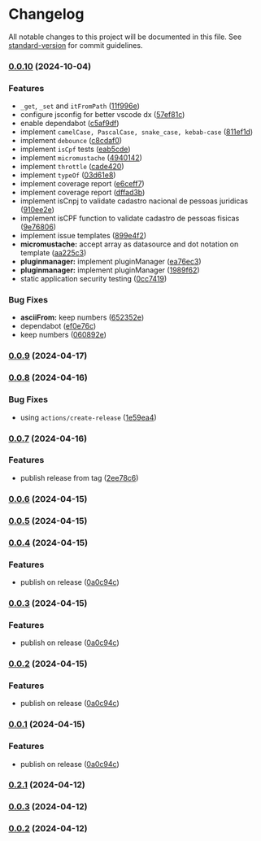 # Changelog

All notable changes to this project will be documented in this file. See [standard-version](https://github.com/conventional-changelog/standard-version) for commit guidelines.

### [0.0.10](https://github.com/looplex-osi/common/compare/v0.0.9...v0.0.10) (2024-10-04)


### Features

* `_get`, `_set` and `itFromPath` ([11f996e](https://github.com/looplex-osi/common/commit/11f996eed967bb3e49702864bf930099b7fcbd1a))
* configure jsconfig for better vscode dx ([57ef81c](https://github.com/looplex-osi/common/commit/57ef81c047056f59cdb4c2a7e6637cc2d7079c44))
* enable dependabot ([c5af9df](https://github.com/looplex-osi/common/commit/c5af9dfbd6d1e595cbfee98e404e57615962fdac))
* implement `camelCase, PascalCase, snake_case, kebab-case` ([811ef1d](https://github.com/looplex-osi/common/commit/811ef1d09991b19191a0f05e83b0a3ae04e180de))
* implement `debounce` ([c8cdaf0](https://github.com/looplex-osi/common/commit/c8cdaf0dbb506ca5a89cb41ca743554144c7ec25))
* implement `isCpf` tests ([eab5cde](https://github.com/looplex-osi/common/commit/eab5cde654bd383773b8b6398f2b7c6c891a386c))
* implement `micromustache` ([4940142](https://github.com/looplex-osi/common/commit/4940142ca5388e305b0b4d206a494e7bd5627193))
* implement `throttle` ([cade420](https://github.com/looplex-osi/common/commit/cade4201e54391bc960a9696941664f600f08d1b))
* implement `typeOf` ([03d61e8](https://github.com/looplex-osi/common/commit/03d61e8150ebfe3a82d556d6290014c50ffa2598))
* implement coverage report ([e6ceff7](https://github.com/looplex-osi/common/commit/e6ceff71f67aa6ab29abf761e4250b2de7bd66cc))
* implement coverage report ([dffad3b](https://github.com/looplex-osi/common/commit/dffad3b2e3416dd2a5b825f4b102711843d8272a))
* implement isCnpj to validate cadastro nacional de pessoas juridicas ([910ee2e](https://github.com/looplex-osi/common/commit/910ee2ee0e22fd74684aa349920936f617e9aebb))
* implement isCPF function to validate cadastro de pessoas fisicas ([9e76806](https://github.com/looplex-osi/common/commit/9e76806bc7cdcf7cf5f05b75db1552a273e85f21))
* implement issue templates ([899e4f2](https://github.com/looplex-osi/common/commit/899e4f21462ee2feae23e142171f5becc6494c00))
* **micromustache:** accept array as datasource and dot notation on template ([aa225c3](https://github.com/looplex-osi/common/commit/aa225c3a6d148b5b7a88c794164eb6523a23dfb4))
* **pluginmanager:** implement pluginManager ([ea76ec3](https://github.com/looplex-osi/common/commit/ea76ec3fcb05d0518d2be0a38662b9d71b3f6bbf))
* **pluginmanager:** implement pluginManager ([1989f62](https://github.com/looplex-osi/common/commit/1989f6226abd075d548f083174fe6586d69f17a0))
* static application security testing ([0cc7419](https://github.com/looplex-osi/common/commit/0cc74192a948e8fd0cad00bb9f6a3998a437d512))


### Bug Fixes

* **asciiFrom:** keep numbers ([652352e](https://github.com/looplex-osi/common/commit/652352e6d73e7949477474ef5296f7d69311301c))
* dependabot ([ef0e76c](https://github.com/looplex-osi/common/commit/ef0e76cf371933f27fe9b588933d206018870a49))
* keep numbers ([060892e](https://github.com/looplex-osi/common/commit/060892e2f09da2dcc0ff2a466f10ab777bc3a8cc))

### [0.0.9](https://github.com/looplex-osi/common/compare/v0.0.8...v0.0.9) (2024-04-17)

### [0.0.8](https://github.com/looplex-osi/common/compare/v0.0.7...v0.0.8) (2024-04-16)


### Bug Fixes

* using `actions/create-release` ([1e59ea4](https://github.com/looplex-osi/common/commit/1e59ea4b67f3478f1c9c115496beeaf2606a98bf))

### [0.0.7](https://github.com/looplex-osi/common/compare/v0.0.6...v0.0.7) (2024-04-16)


### Features

* publish release from tag ([2ee78c6](https://github.com/looplex-osi/common/commit/2ee78c60538d5a6ee2c4b1a3fd1ec9a99f4f9f09))

### [0.0.6](https://github.com/looplex-osi/common/compare/v0.0.5...v0.0.6) (2024-04-15)

### [0.0.5](https://github.com/looplex-osi/common/compare/v0.0.4...v0.0.5) (2024-04-15)

### [0.0.4](https://github.com/looplex-osi/common/compare/v0.2.1...v0.0.4) (2024-04-15)


### Features

* publish on release ([0a0c94c](https://github.com/looplex-osi/common/commit/0a0c94c273f6aa150a99d16ba71f743eff7da3ce))

### [0.0.3](https://github.com/looplex-osi/common/compare/v0.2.1...v0.0.3) (2024-04-15)


### Features

* publish on release ([0a0c94c](https://github.com/looplex-osi/common/commit/0a0c94c273f6aa150a99d16ba71f743eff7da3ce))

### [0.0.2](https://github.com/looplex-osi/common/compare/v0.2.1...v0.0.2) (2024-04-15)


### Features

* publish on release ([0a0c94c](https://github.com/looplex-osi/common/commit/0a0c94c273f6aa150a99d16ba71f743eff7da3ce))

### [0.0.1](https://github.com/looplex-osi/common/compare/v0.2.1...v0.0.1) (2024-04-15)


### Features

* publish on release ([0a0c94c](https://github.com/looplex-osi/common/commit/0a0c94c273f6aa150a99d16ba71f743eff7da3ce))

### [0.2.1](https://github.com/looplex-osi/common/compare/v0.0.3...v0.2.1) (2024-04-12)

### [0.0.3](https://github.com/looplex-osi/common/compare/v0.0.2...v0.0.3) (2024-04-12)

### [0.0.2](https://github.com/looplex-osi/common/compare/v0.0.1...v0.0.2) (2024-04-12)
